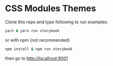 # CSS Modules Themes

Clone this repo and type following to run examples:

```bash
yarn & yarn run storybook
```

or with npm (not recommended)

```bash
npm install & npm run storybook
```

then go to [http://localhost:9001](http://localhost:9001)